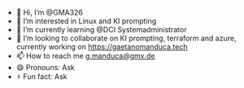 - 👋 Hi, I’m @GMA326
- 👀 I’m interested in Linux and KI prompting 
- 🌱 I’m currently learning @DCI Systemadministrator
- 💞️ I’m looking to collaborate on KI prompting, terraform and azure, currently working on https://gaetanomanduca.tech
- 📫 How to reach me g.manduca@gmx.de
- 😄 Pronouns: Ask
- ⚡ Fun fact: Ask

<!---
GMA326/GMA326 is a ✨ special ✨ repository because its `README.md` (this file) appears on your GitHub profile.
You can click the Preview link to take a look at your changes.
--->
